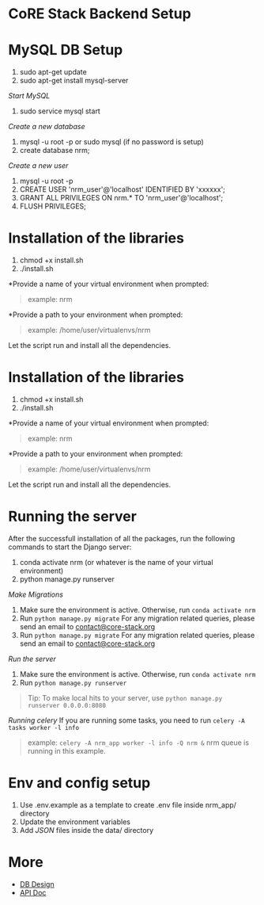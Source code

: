 # CoRE Stack Backend Setup

# MySQL DB Setup
1. sudo apt-get update
2. sudo apt-get install mysql-server

*Start MySQL*
1. sudo service mysql start

*Create a new database*
1. mysql -u root -p or sudo mysql (if no password is setup)
2. create database nrm;

*Create a new user*
1. mysql -u root -p
2. CREATE USER 'nrm_user'@'localhost' IDENTIFIED BY 'xxxxxx';
3. GRANT ALL PRIVILEGES ON nrm.* TO 'nrm_user'@'localhost';
4. FLUSH PRIVILEGES;

# Installation of the libraries
1. chmod +x install.sh
2. ./install.sh

*Provide a name of your virtual environment when prompted: 
> example: nrm

*Provide a path to your environment when prompted: 
> example: /home/user/virtualenvs/nrm

Let the script run and install all the dependencies.
# Installation of the libraries
1. chmod +x install.sh
2. ./install.sh

*Provide a name of your virtual environment when prompted: 
> example: nrm

*Provide a path to your environment when prompted: 
> example: /home/user/virtualenvs/nrm

Let the script run and install all the dependencies.

# Running the server
After the successfull installation of all the packages, run the following commands to start the Django server:
1. conda activate nrm (or whatever is the name of your virtual environment)
2. python manage.py runserver 

*Make Migrations*
1. Make sure the environment is active. Otherwise, run `conda activate nrm`
2. Run `python manage.py migrate`
For any migration related queries, please send an email to contact@core-stack.org
2. Run `python manage.py migrate`
For any migration related queries, please send an email to contact@core-stack.org

*Run the server*
1. Make sure the environment is active. Otherwise, run `conda activate nrm`
2. Run `python manage.py runserver`
> Tip: To make local hits to your server, use `python manage.py runserver 0.0.0.0:8080`

*Running celery*
If you are running some tasks, you need to run `celery -A tasks worker -l info`
> example: `celery -A nrm_app worker -l info -Q nrm &` 
nrm queue is running in this example.

# Env and config setup
1. Use .env.example as a template to create .env file inside nrm_app/ directory
2. Update the environment variables
3. Add *JSON* files inside the data/ directory

# More
- [DB Design](https://github.com/core-stack-org/core-stack-backend/wiki/DB-Design) 
- [API Doc](https://github.com/core-stack-org/core-stack-backend/wiki/Project-API-Doc)